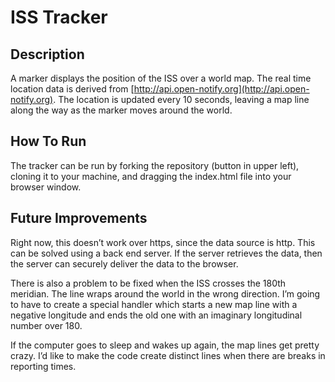 # ISS Tracker

## Description
A marker displays the position of the ISS over a world map. The real time location data is derived from [http://api.open-notify.org](http://api.open-notify.org). The location is updated every 10 seconds, leaving a map line along the way as the marker moves around the world.

## How To Run
The tracker can be run by forking the repository (button in upper left), cloning it to your machine, and dragging the index.html file into your browser window.

## Future Improvements
Right now, this doesn’t work over https, since the data source is http. This can be solved using a back end server. If the server retrieves the data, then the server can securely deliver the data to the browser. 

There is also a problem to be fixed when the ISS crosses the 180th meridian. The line wraps around the world in the wrong direction. I’m going to have to create a special handler which starts a new map line with a negative longitude and ends the old one with an imaginary longitudinal number over 180.

If the computer goes to sleep and wakes up again, the map lines get pretty crazy. I’d like to make the code create distinct lines when there are breaks in reporting times.

